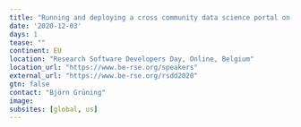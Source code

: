 ```yaml
---
title: "Running and deploying a cross community data science portal on-top of public compute infrastructures across Europe"
date: '2020-12-03'
days: 1
tease: ""
continent: EU
location: "Research Software Developers Day, Online, Belgium"
location_url: "https://www.be-rse.org/speakers"
external_url: "https://www.be-rse.org/rsdd2020"
gtn: false
contact: "Björn Grüning"
image: 
subsites: [global, us]
---
```

